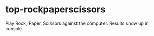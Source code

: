# top-rockpaperscissors
Play Rock, Paper, Scissors against the computer. Results show up in console.
